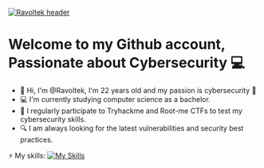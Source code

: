 [![Ravoltek header](https://images2.alphacoders.com/971/thumbbig-971586.webp)](https://images2.alphacoders.com/971/thumbbig-971586.webp)

# Welcome to my Github account, Passionate about Cybersecurity 💻

- 👋 Hi, I'm @Ravoltek, I'm 22 years old and my passion is cybersecurity 🔐
- 💻 I'm currently studying computer science as a bachelor.
- 💪 I regularly participate to Tryhackme and Root-me CTFs to test my cybersecurity skills.
- 🔍 I am always looking for the latest vulnerabilities and security best practices.

⚡️ My skills: 
[![My Skills](https://skillicons.dev/icons?i=python,php,html,css,bash,linux,arduino)](https://skillicons.dev)
